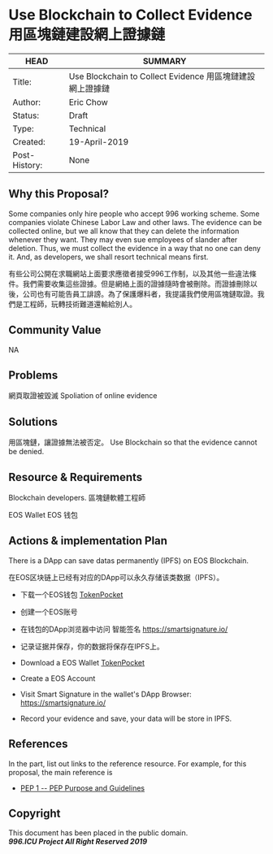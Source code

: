 # Use Blockchain to Collect Evidence 用區塊鏈建設網上證據鏈

HEAD | SUMMARY
-----|--------
Title:| Use Blockchain to Collect Evidence 用區塊鏈建設網上證據鏈
Author:| Eric Chow
Status:| Draft
Type:| Technical
Created:| 19-April-2019
Post-History:| None

## Why this Proposal?

Some companies only hire people who accept 996 working scheme. Some companies violate Chinese Labor Law and other laws. The evidence can be collected online, but we all know that they can delete the information whenever they want. They may even sue employees of slander after deletion. Thus, we must collect the evidence in a way that no one can deny it. And, as developers, we shall resort technical means first.

有些公司公開在求職網站上面要求應徵者接受996工作制，以及其他一些違法條件。我們需要收集這些證據。但是網絡上面的證據隨時會被刪除。而證據刪除以後，公司也有可能告員工誹謗。為了保護爆料者，我提議我們使用區塊鏈取證。我們是工程師，玩轉技術難道還輸給別人。

## Community Value

NA

## Problems
網頁取證被毀滅
Spoliation of online evidence

## Solutions

用區塊鏈，讓證據無法被否定。
Use Blockchain so that the evidence cannot be denied.

## Resource & Requirements

Blockchain developers.
區塊鏈軟體工程師

EOS Wallet
EOS 钱包

## Actions & implementation Plan


There is a DApp can save datas permanently (IPFS) on EOS Blockchain.

在EOS区块链上已经有对应的DApp可以永久存储该类数据（IPFS）。

- 下载一个EOS钱包 [TokenPocket](https://www.tokenpocket.pro/)

- 创建一个EOS账号

- 在钱包的DApp浏览器中访问 智能签名 https://smartsignature.io/

- 记录证据并保存，你的数据将保存在IPFS上。




- Download a EOS Wallet [TokenPocket](https://www.tokenpocket.pro/)

- Create a EOS Account

- Visit Smart Signature in the wallet's DApp Browser:  https://smartsignature.io/

- Record your evidence and save, your data will be store in IPFS.



## References

In the part, list out links to the reference resource.
For example, for this proposal, the main reference is <br/>
- [PEP 1 -- PEP Purpose and Guidelines](https://www.python.org/dev/peps/pep-0001/)

## Copyright

This document has been placed in the public domain. <br/>
***996.ICU Project All Right Reserved 2019***
